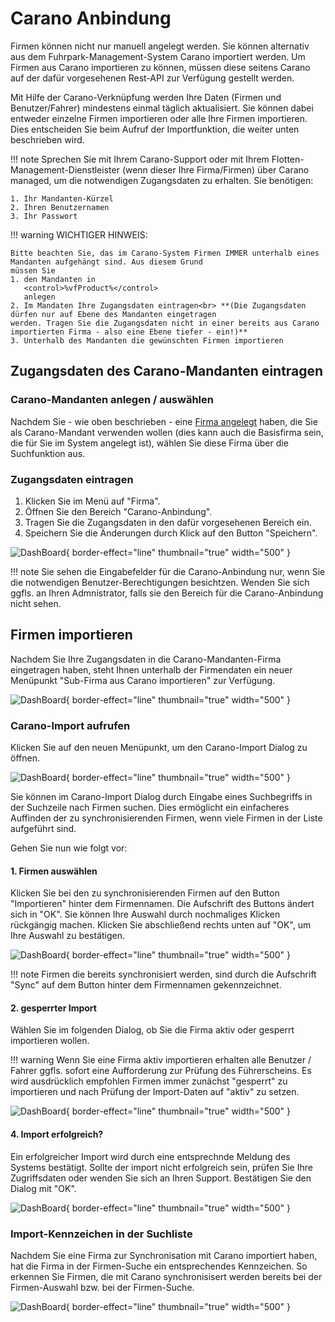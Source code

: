 # Carano Anbindung

<show-structure for="chapter,procedure" depth="3"/>

Firmen können nicht nur manuell angelegt werden. Sie können alternativ aus dem Fuhrpark-Management-System Carano
importiert werden. Um Firmen aus Carano importieren zu können, müssen diese seitens Carano auf der dafür vorgesehenen
Rest-API zur Verfügung gestellt werden.

Mit Hilfe der Carano-Verknüpfung werden Ihre Daten (Firmen und Benutzer/Fahrer) mindestens einmal täglich aktualisiert.
Sie können dabei entweder einzelne Firmen importieren oder alle Ihre Firmen importieren. Dies entscheiden Sie beim
Aufruf der Importfunktion, die weiter unten beschrieben wird.

!!! note
    Sprechen Sie mit Ihrem Carano-Support oder mit Ihrem Flotten-Management-Dienstleister (wenn dieser Ihre Firma/Firmen)
    über Carano managed, um die notwendigen Zugangsdaten zu erhalten. Sie benötigen:

    1. Ihr Mandanten-Kürzel
    2. Ihren Benutzernamen
    3. Ihr Passwort

!!! warning
    WICHTIGER HINWEIS:

    Bitte beachten Sie, das im Carano-System Firmen IMMER unterhalb eines Mandanten aufgehängt sind. Aus diesem Grund
    müssen Sie
    1. den Mandanten in
       <control>%vfProduct%</control>
       anlegen
    2. Im Mandaten Ihre Zugangsdaten eintragen<br> **(Die Zugangsdaten dürfen nur auf Ebene des Mandanten eingetragen
    werden. Tragen Sie die Zugangsdaten nicht in einer bereits aus Carano importierten Firma - also eine Ebene tiefer - ein!)**
    3. Unterhalb des Mandanten die gewünschten Firmen importieren

## Zugangsdaten des Carano-Mandanten eintragen

### Carano-Mandanten anlegen / auswählen

Nachdem Sie - wie oben beschrieben - eine [Firma angelegt](company-create.md) haben, die Sie als Carano-Mandant verwenden wollen (dies
kann auch die Basisfirma sein, die für Sie im System angelegt ist), wählen Sie diese Firma über die Suchfunktion
aus.

### Zugangsdaten eintragen

1. Klicken Sie im Menü auf "Firma".
2. Öffnen Sie den Bereich "Carano-Anbindung".
3. Tragen Sie die Zugangsdaten in den dafür vorgesehenen Bereich ein.
4. Speichern Sie die Änderungen durch Klick auf den Button "Speichern".

![DashBoard](images/vfCaranoCredentials.png){ border-effect="line" thumbnail="true" width="500" }

!!! note
    Sie sehen die Eingabefelder für die Carano-Anbindung nur, wenn Sie die notwendigen Benutzer-Berechtigungen
    besichtzen. Wenden Sie sich ggfls. an Ihren Admnistrator, falls sie den Bereich für die Carano-Anbindung
    nicht sehen.

## Firmen importieren

Nachdem Sie Ihre Zugangsdaten in die Carano-Mandanten-Firma eingetragen haben, steht Ihnen unterhalb der
Firmendaten ein neuer Menüpunkt "Sub-Firma aus Carano importieren" zur Verfügung.

![DashBoard](images/vfCaranoImport1.png){ border-effect="line" thumbnail="true" width="500" }

### Carano-Import aufrufen

Klicken Sie auf den neuen Menüpunkt, um den Carano-Import Dialog zu öffnen.

![DashBoard](images/vfCaranoImport2.png){ border-effect="line" thumbnail="true" width="500" }

Sie können im Carano-Import Dialog durch Eingabe eines Suchbegriffs in der Suchzeile nach Firmen suchen. Dies
ermöglicht ein einfacheres Auffinden der zu synchronisierenden Firmen, wenn viele Firmen in der Liste aufgeführt sind.

Gehen Sie nun wie folgt vor:

#### 1. Firmen auswählen
Klicken Sie bei den zu synchronisierenden Firmen auf den Button "Importieren" hinter dem Firmennamen. Die Aufschrift
des Buttons ändert sich in "OK". Sie können Ihre Auswahl durch nochmaliges Klicken rückgängig machen. Klicken Sie
abschließend rechts unten auf "OK", um Ihre Auswahl zu bestätigen.

![DashBoard](images/vfCaranoImport3.png){ border-effect="line" thumbnail="true" width="500" }

!!! note
    Firmen die bereits synchronisiert werden, sind durch die Aufschrift "Sync" auf dem Button hinter dem
    Firmennamen gekennzeichnet.

#### 2. gesperrter Import

Wählen Sie im folgenden Dialog, ob Sie die Firma aktiv oder gesperrt importieren wollen.

!!! warning
    Wenn Sie eine Firma aktiv importieren erhalten alle Benutzer / Fahrer ggfls. sofort eine Aufforderung zur Prüfung des
    Führerscheins. Es wird ausdrücklich empfohlen Firmen immer zunächst "gesperrt" zu importieren und nach Prüfung
    der Import-Daten auf "aktiv" zu setzen.

![DashBoard](images/vfCaranoImport4.png){ border-effect="line" thumbnail="true" width="500" }

#### 4. Import erfolgreich?

Ein erfolgreicher Import wird durch eine entsprechnde Meldung des Systems bestätigt. Sollte der import nicht
erfolgreich sein, prüfen Sie Ihre Zugriffsdaten oder wenden Sie sich an Ihren Support. Bestätigen Sie den Dialog
mit "OK".

![DashBoard](images/vfCaranoImport5.png){ border-effect="line" thumbnail="true" width="500" }

### Import-Kennzeichen in der Suchliste

Nachdem Sie eine Firma zur Synchronisation mit Carano importiert haben, hat die Firma in der Firmen-Suche ein
entsprechendes Kennzeichen. So erkennen Sie Firmen, die mit Carano synchronisisert werden bereits bei der
Firmen-Auswahl bzw. bei der Firmen-Suche.

![DashBoard](images/vfCaranoImport6.png){ border-effect="line" thumbnail="true" width="500" }